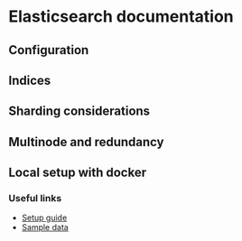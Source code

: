# Elasticsearch documentation

## Configuration

## Indices

## Sharding considerations

## Multinode and redundancy

## Local setup with docker

### Useful links

- [Setup guide](https://www.elastic.co/guide/en/elasticsearch/reference/current/docker.html)
- [Sample data](https://www.elastic.co/guide/en/kibana/current/tutorial-load-dataset.html)
